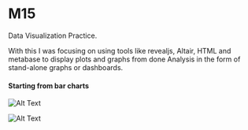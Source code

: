 # M15
Data Visualization Practice.


With this I was focusing on using tools like revealjs, Altair, HTML and metabase to display plots and graphs from done Analysis in the form of stand-alone graphs or dashboards.

#### Starting from bar charts

![Alt Text](https://github.com/lagom-QB/M15/blob/master/visualization1_1.svg)

![Alt Text](https://github.com/lagom-QB/M15/blob/master/visualization3.svg4)
